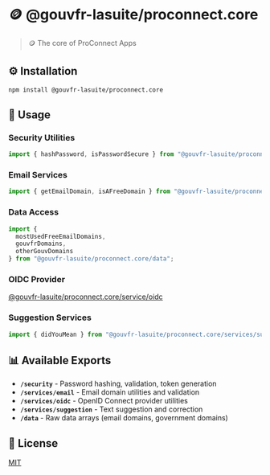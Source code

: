 # 🪙 @gouvfr-lasuite/proconnect.core

> 🪙 The core of ProConnect Apps

## ⚙️ Installation

```bash
npm install @gouvfr-lasuite/proconnect.core
```

## 📖 Usage

### Security Utilities

```typescript
import { hashPassword, isPasswordSecure } from "@gouvfr-lasuite/proconnect.core/security";
```

### Email Services

```typescript
import { getEmailDomain, isAFreeDomain } from "@gouvfr-lasuite/proconnect.core/services/email";
```

### Data Access

```typescript
import { 
  mostUsedFreeEmailDomains, 
  gouvfrDomains, 
  otherGouvDomains 
} from "@gouvfr-lasuite/proconnect.core/data";
```

### OIDC Provider

[@gouvfr-lasuite/proconnect.core/service/oidc](./src/services/oidc#readme)

### Suggestion Services

```typescript
import { didYouMean } from "@gouvfr-lasuite/proconnect.core/services/suggestion";
```

## 📊 Available Exports

- **`/security`** - Password hashing, validation, token generation
- **`/services/email`** - Email domain utilities and validation
- **`/services/oidc`** - OpenID Connect provider utilities
- **`/services/suggestion`** - Text suggestion and correction
- **`/data`** - Raw data arrays (email domains, government domains)

## 📖 License

[MIT](./LICENSE.md)

